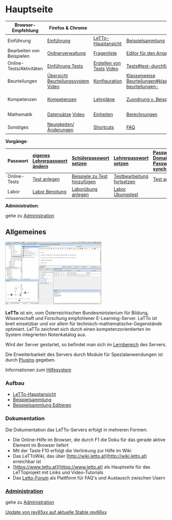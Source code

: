 # Hauptseite

| Browser-Empfehlung        | Firefox &amp; Chrome                                                                      |                                                                                            |                                                                                                                                       |                                                               |                                                    |                                                                                                  |
|---------------------------|-------------------------------------------------------------------------------------------|--------------------------------------------------------------------------------------------|---------------------------------------------------------------------------------------------------------------------------------------|---------------------------------------------------------------|----------------------------------------------------|--------------------------------------------------------------------------------------------------|
| Einführung                | [Einführung](../Einführung/index.md)                                                      | [LeTTo-Hauptansicht](../LeTTo-Hauptansicht/index.md)                                       | [Beispielsammlung](../Beispielsammlung/index.md)                                                                                      | [Beispiele bearbeiten](../BeispielsammlungEditieren/index.md) | [Fragetypen](../Fragetypen/index.md)               |                                                                                                  |
| Bearbeiten von Beispielen | [Ordnerverwaltung](../Ordnerverwaltung/index.md)                                          | [Fragenliste](../Fragenliste/index.md)                                                     | [Editor für den Angabetext](../EditorfürdenAngabetext/index.md)                                                                       | [Datensätze](../Datensätze/index.md)                          | [Berechnungen](../Berechnungen/index.md)           |                                                                                                  |
| Online-Tests/Aktivitäten  | [Einführung Tests](../Online-Tests/index.md)                                              | [Erstellen von Tests](../ErstellenvonTests/index.md) [Video](https://youtu.be/jBtaOZVF-cE) | [Tests#test-durchführen-](/notimplemented/index.md)                                                                                   | [Test-Ergebnisse](../Test-Ergebnisse/index.md)                |                                                    |                                                                                                  |
| Beurteilungen             | [Übersicht Beurteilungssystem](../Katalog/index.md) [Video](https://youtu.be/a0R4YYYkrMo) | [Konfiguration](../Beurteilungskonfiguration/index.md)                                     | [Klassenweise Beurteilungen#klassenweise-beurteilungen-](../Katalog#klassenweise-beurteilungen-/index.md#klassenweise-beurteilungen-) | [Auswertungen](/notimplemented/index.md)                      |                                                    |                                                                                                  |
| Kompetenzen               | [Kompetenzen](../Kompetenzen/index.md)                                                    | [Lehrpläne](../Lehrpläne/index.md)                                                         | [ Zuordnung v. Beispielen](../Zuordnungv.Beispielen/index.md)                                                                         | [mehreren Beispiel zuordnen](/notimplemented/index.md)        | [Ergebnisse](/notimplemented/index.md)             |                                                                                                  |
| Mathematik                | [Datensätze](../Datensätzedefinieren/index.md) [Video](https://youtu.be/fZEv62EWVtE)      | [Einheiten](../Einheit/index.md)                                                           | [Berechnungen](../Berechnungen/index.md)                                                                                              | [Plugins](../Plugins/index.md)                                | [Zahlendarstellung](../Zahlendarstellung/index.md) | [Folgefehlerbehandlung](../Folgefehlerbehandlung/index.md) [Video](https://youtu.be/CbpX537brTM) |
| Sonstiges                 | [Neuigkeiten/Änderungen](../Neuigkeiten/index.md)                                         | [Shortcuts](../Shortcuts/index.md)                                                         | [FAQ](../FAQ/index.md)                                                                                                                |                                                               |                                                    |                                                                                                  |


**Vorgänge**:
<div  class="wikitable" style="text-align: left; width: 100%;" >

| Passwort     | [eigenes Lehrerpasswort ändern](/notimplemented/index.md) | [Schülerpasswort setzen](../Schülerpasswortsetzen/index.md)           | [Lehrerpasswort setzen](../Lehrerpasswortsetzen/index.md)           | [Passwort mit Domain-Passwort synchronisieren](/notimplemented/index.md) |                                          |                                             |
|--------------|-----------------------------------------------------------|-----------------------------------------------------------------------|---------------------------------------------------------------------|--------------------------------------------------------------------------|------------------------------------------|---------------------------------------------|
| Online-Tests | [Test anlegen](../Testanlegen/index.md)                   | [Beispiele zu Test hinzufügen](../BeispielezuTesthinzufügen/index.md) | [Testbearbeitung fortsetzen](../Testbearbeitungfortsetzen/index.md) | [Test ausführen](/notimplemented/index.md)                               | [Test beenden](/notimplemented/index.md) | [Test beurteilen](/notimplemented/index.md) |
| Labor        | [Labor Benotung](../LaborBenotung/index.md)               | [Laborübung anlegen](../Laborübunganlegen/index.md)                   | [Labor Übungstest](../LaborÜbungstest/index.md)                     |                                                                          |                                          |                                             |

</div>

**Administration**: 

gehe zu [Administration](../Administration/index.md)

## Allgemeines
![300px-LettoEditHardcopy.jpg](300px-lettoEditHardcopy.jpg)

**LeTTo** ist ein, vom Österreichischen Bundesministerium für Bildung, Wissenschaft und Forschung empfohlener E-Learning-Server. LeTTo ist breit einsetzbar und vor allem für technisch-mathematische-Gegenstände optimiert. LeTTo zeichnet sich durch einen kompetenzorientierten im System integrierten Notenkatalog aus.

Wird der Server gestartet, so befindet man sich im [Lernbereich](../LeTTo-Hauptansicht/index.md) des Servers.

Die Erweiterbarkeit des Servers durch Module für Spezialanwendungen ist durch [Plugins](../Plugins/index.md) gegeben.

Informationen zum [Hilfesystem](../Hilfesystem/index.md)

###  Aufbau 
* [LeTTo-Hauptansicht](../LeTTo-Hauptansicht/index.md)
* [Beispielsammlung](../Beispielsammlung/index.md)
* [Beispielsammlung Editieren](../BeispielsammlungEditieren/index.md)

###  Dokumentation 

Die Dokumentation das LeTTo-Servers erfolgt in mehreren Formen:

* Die Online-Hilfe im Browser, die durch F1 die Doku für das gerade aktive Element im Browser liefert
* Mit der Taste F10 erfolgt die Verlinkung zur Hilfe im Wiki
* Das LeTToWiki, das über [http://wiki.letto.at](http://wiki.letto.at) erreichbar ist
* [https://www.letto.at](https://www.letto.at) als Hauptseite für das LeTToprojekt mit Links und Video-Tutorials
* Das [Letto-Forum](https://forum.letto.at) als Plattform für FAQ's und Austausch zwischen Usern

###  [Administration](../Administration/index.md) 
gehe zu [Administration](../Administration/index.md)

[Update von rev65xx auf aktuelle Stable rev66xx](../Updaterev66xx/index.md)

